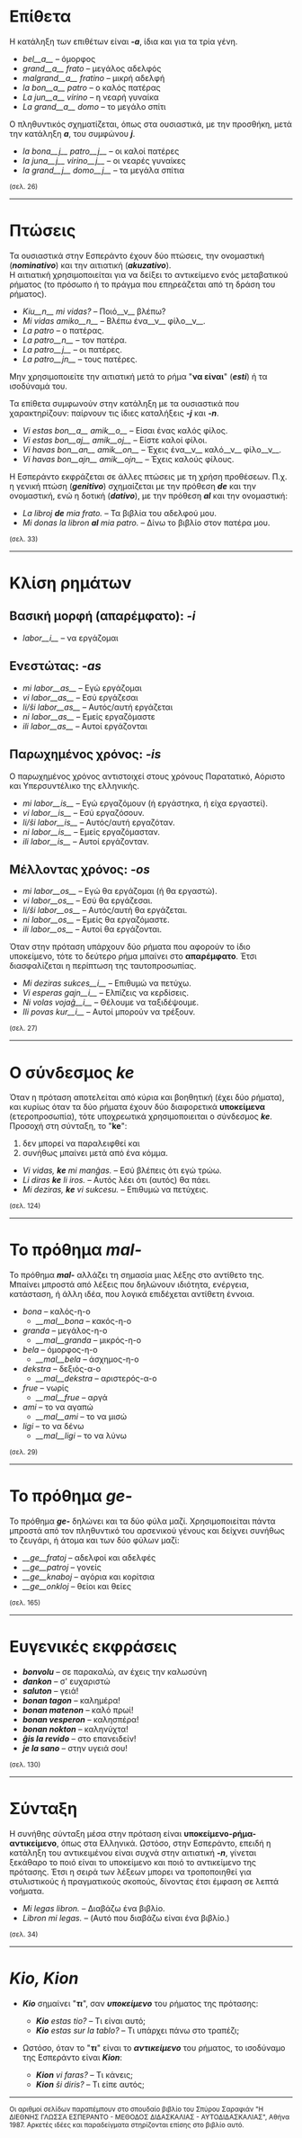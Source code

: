 # __Επίθετα__ 

Η κατάληξη των επιθέτων είναι *__-a__*, ίδια και για τα τρία γένη.

- *bel__a__* – όμορφος
- *grand__a__ frato* – μεγάλος αδελφός
- *malgrand__a__ fratino* – μικρή αδελφή
- *la bon__a__ patro* – ο καλός πατέρας
- *La jun__a__ virino* – η νεαρή γυναίκα
- *La grand__a__ domo* – το μεγάλο σπίτι

Ο πληθυντικός σχηματίζεται, όπως στα ουσιαστικά, με την προσθήκη, μετά την κατάληξη *__a__*, του συμφώνου *__j__*.

- *la bona__j__ patro__j__* – οι καλοί πατέρες
- *la juna__j__ virino__j__* – οι νεαρές γυναίκες
- *la grand__j__ domo__j__* – τα μεγάλα σπίτια

<sub>(σελ. 26)</sub>

---

# __Πτώσεις__ 

Τα ουσιαστικά στην Εσπεράντο έχουν δύο πτώσεις, την ονομαστική (*__nominativo__*) και την αιτιατική (*__akuzativo__*).  
Η αιτιατική χρησιμοποιείται για να δείξει το αντικείμενο ενός μεταβατικού ρήματος (το πρόσωπο ή το πράγμα που επηρεάζεται από τη δράση του ρήματος).   

- *Kiu__n__ mi vidas?* – Ποιό__ν__ βλέπω?
- *Mi vidas amiko__n__* – Βλέπω ένα__ν__ φίλο__ν__.
- *La patro* – ο πατέρας.
- *La patro__n__* – τον πατέρα.
- *La patro__j__* – οι πατέρες.
- *La patro__jn__* – τους πατέρες.

Μην χρησιμοποιείτε την αιτιατική μετά το ρήμα "__να είναι__" (*__esti__*) ή τα ισοδύναμά του.  

Τα επίθετα συμφωνούν στην κατάληξη με τα ουσιαστικά που χαρακτηρίζουν: παίρνουν τις ίδιες καταλήξεις *__-j__* και *__-n__*.  

- *Vi estas bon__a__ amik__o__* – Είσαι ένας καλός φίλος.
- *Vi estas bon__aj__ amik__oj__* – Είστε καλοί φίλοι.
- *Vi havas bon__an__ amik__on__* – Έχεις ένα__ν__ καλό__ν__ φίλο__ν__.
- *Vi havas bon__ajn__ amik__ojn__* – Έχεις καλούς φίλους.  

Η Εσπεράντο εκφράζεται σε άλλες πτώσεις με τη χρήση προθέσεων. Π.χ. η γενική πτώση (*__genitivo__*) σχημαίζεται με την πρόθεση *__de__* και την ονομαστική, ενώ η δοτική (*__dativo__*), με την πρόθεση *__al__* και την ονομαστική:  

- *La libroj __de__ mia frato.* – Τα βιβλία του αδελφού μου.
- *Mi donas la libron __al__ mia patro.* – Δίνω το βιβλίο στον πατέρα μου.

<sub>(σελ. 33)</sub>

---

# __Κλίση ρημάτων__  
  
## Βασική μορφή (απαρέμφατο): *__-i__*  
  
- *labor__i__*          – να εργάζομαι  
  
## Ενεστώτας: *__-as__*
  
- *mi labor__as__*      – Εγώ εργάζομαι
- *vi labor__as__*      – Εσύ εργάζεσαι
- *li/ŝi labor__as__*   – Αυτός/αυτή εργάζεται
- *ni labor__as__*      – Εμείς εργαζόμαστε 
- *ili labor__as__*     – Αυτοί εργάζονται
  
## Παρωχημένος χρόνος: *__-is__*  
  
Ο παρωχημένος χρόνος αντιστοιχεί στους χρόνους Παρατατικό, Αόριστο και Υπερσυντέλικο της ελληνικής.  

- *mi labor__is__*      – Εγώ εργαζόμουν (ή εργάστηκα, ή είχα εργαστεί).
- *vi labor__is__*      – Εσύ εργαζόσουν.
- *li/ŝi labor__is__*   – Αυτός/αυτή εργαζόταν.
- *ni labor__is__*      – Εμείς εργαζόμασταν.
- *ili labor__is__*     – Αυτοί εργάζονταν.
  
## Μέλλοντας χρόνος: *__-os__*  
  
- *mi labor__os__*      – Εγώ θα εργάζομαι (ή θα εργαστώ).
- *vi labor__os__*      – Εσύ θα εργάζεσαι.
- *li/ŝi labor__os__*   – Αυτός/αυτή θα εργάζεται.
- *ni labor__os__*      – Εμείς θα εργαζόμαστε.
- *ili labor__os__*     – Αυτοί θα εργάζονται.  

Όταν στην πρόταση υπάρχουν δύο ρήματα που αφορούν το ίδιο υποκείμενο, τότε το δεύτερο ρήμα μπαίνει στο __απαρέμφατο__. Έτσι διασφαλίζεται η περίπτωση της ταυτοπροσωπίας.  

- *Mi deziras sukces__i__* – Επιθυμώ να πετύχω.
- *Vi esperas gajn__i__* – Ελπίζεις να κερδίσεις.
- *Ni volas vojaĝ__i__* – Θέλουμε να ταξιδέψουμε.
- *Ili povas kur__i__* – Αυτοί μπορούν να τρέξουν.

<sub>(σελ. 27)</sub>
  
---
  
# Ο σύνδεσμος *__ke__*  
  
Όταν η πρόταση αποτελείται από κύρια και βοηθητική (έχει δύο ρήματα), και κυρίως όταν τα δύο ρήματα έχουν δύο διαφορετικά __υποκείμενα__ (ετεροπροσωπία), τότε υποχρεωτικά χρησιμοποιειται ο σύνδεσμος *__ke__*.  
Προσοχή στη σύνταξη, το "__ke__":  
  
1. δεν μπορεί να παραλειφθεί και
2. συνήθως μπαίνει μετά από ένα κόμμα.
  
- *Vi vidas, __ke__ mi manĝas.* – Εσύ βλέπεις ότι εγώ τρώω.
- *Li diras __ke__ li iros.* – Αυτός λέει ότι (αυτός) θα πάει.
- *Mi deziras, __ke__ vi sukcesu.* – Επιθυμώ να πετύχεις.
  
<sub>(σελ. 124)</sub>
  
---
  
# Το πρόθημα *__mal-__*  
  
Το πρόθημα *__mal-__* αλλάζει τη σημασία μιας λέξης στο αντίθετο της. Μπαίνει μπροστά από λέξεις που δηλώνουν ιδιότητα, ενέργεια, κατάσταση, ή άλλη ιδέα, που λογικά επιδέχεται αντίθετη έννοια.  
  
- *bona* – καλός-η-ο
  - *__mal__bona* – κακός-η-ο
- *granda* – μεγάλος-η-ο
  - *__mal__granda* – μικρός-η-ο
- *bela* – όμορφος-η-ο
  - *__mal__bela* – άσχημος-η-ο
- *dekstra* – δεξιός-α-ο
  - *__mal__dekstra* – αριστερός-α-ο
- *frue* – νωρίς
  - *__mal__frue* – αργά
- *ami* – το να αγαπώ
  - *__mal__ami* – το να μισώ
- *ligi* – το να δένω
  - *__mal__ligi* – το να λύνω
  
<sub>(σελ. 29)</sub>
  
---
  
# Το πρόθημα *__ge-__*   
  
Το πρόθημα *__ge-__* δηλώνει και τα δύο φύλα μαζί. Χρησιμοποιείται πάντα μπροστά από τον πληθυντικό του αρσενικού γένους και δείχνει συνήθως το ζευγάρι, ή άτομα και των δύο φύλων μαζί:  
  
- *__ge__fratoj* – αδελφοί και αδελφές
- *__ge__patroj* – γονείς
- *__ge__knaboj* – αγόρια και κορίτσια
- *__ge__onkloj* – θείοι και θείες
  
<sub>(σελ. 165)</sub>
  
---

# __Ευγενικές εκφράσεις__  
  
- *__bonvolu__* – σε παρακαλώ, αν έχεις την καλωσύνη
- *__dankon__* – σ' ευχαριστώ
- *__saluton__* – γειά!
- *__bonan tagon__* – καλημέρα!
- *__bonan matenon__* – καλό πρωί!
- *__bonan vesperon__* – καλησπέρα!
- *__bonan nokton__* – καληνύχτα!
- *__ĝis la revido__* – στο επανειδείν!
- *__je la sano__* – στην υγειά σου!
  
<sub>(σελ. 130)</sub>
  
---
  
# __Σύνταξη__  
  
Η συνήθης σύνταξη μέσα στην πρόταση είναι __υποκείμενο-ρήμα-αντικείμενο__, όπως στα Ελληνικά. Ωστόσο, στην Εσπεράντο, επειδή η κατάληξη του αντικειμένου είναι συχνά στην αιτιατική *__-n__*, γίνεται ξεκάθαρο το ποιό είναι το υποκείμενο και ποιό το αντικείμενο της πρότασης. Έτσι η σειρά των λέξεων μπορει να τροποποιηθεί για στυλιστικούς ή πραγματικούς σκοπούς, δίνοντας έτσι έμφαση σε λεπτά νοήματα.  
  
- *Mi legas libron.* – Διαβάζω ένα βιβλίο.
- *Libron mi legas.* – (Αυτό που διαβάζω είναι ένα βιβλίο.)
  
<sub>(σελ. 34)</sub>
  
---
  
# *__Kio__, __Kion__*  
  
- *__Kio__* σημαίνει "*__τι__*", σαν *__υποκείμενο__* του ρήματος της πρότασης:  
  
  - *__Kio__ estas tio?* – Τι είναι αυτό;
  - *__Kio__ estas sur la tablo?* – Τι υπάρχει πάνω στο τραπέζι;
  
- Ωστόσο, όταν το "*__τι__*" είναι το *__αντικείμενο__* του ρήματος, το ισοδύναμο της Εσπεράντο είναι *__Kion__*:  
  
  - *__Kion__ vi faras?* – Τι κάνεις;
  - *__Kion__ ŝi diris?* – Τι είπε αυτός;
  
---
  
<sub>Οι αριθμοί σελίδων παραπέμπουν στο σπουδαίο βιβλίο του Σπύρου Σαραφιάν "Η ΔΙΕΘΝΗΣ ΓΛΩΣΣΑ ΕΣΠΕΡΑΝΤΟ - ΜΕΘΟΔΟΣ ΔΙΔΑΣΚΑΛΙΑΣ - ΑΥΤΟΔΙΔΑΣΚΑΛΙΑΣ", Αθήνα 1987. Αρκετές ιδέες και παραδείγματα στηρίζονται επίσης στο βιβλίο αυτό.</sub>
